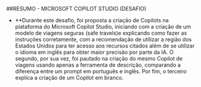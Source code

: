 ##RESUMO - MICROSOFT COPILOT STUDIO (DESAFIO)

- **Durante este desafio, foi proposta a criação de Copilots na plataforma do Microsoft Copilot Studio, iniciando com a criação de um modelo de viagens seguras (safe travels)e explicando como fazer as instruções corretamente, com a recomendação de utilizar a região dos Estados Unidos para ter acesso aos recursos citados além de se utilizar o idioma em inglês para obter maior precisão por parte da IA. O segundo, por sua vez, foi pautado na criação do mesmo Copilot de viagens usando apenas a ferramenta de descrição, comparando a diferença entre um prompt em português e inglês. Por fim, o terceiro explica a criação de um Copilot em branco.
